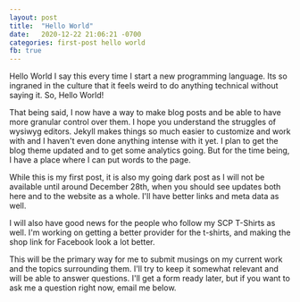```yaml
---
layout: post
title:  "Hello World"
date:   2020-12-22 21:06:21 -0700
categories: first-post hello world
fb: true
---
```

Hello World
I say this every time I start a new programming language. Its so ingraned in the culture that it feels weird to do anything technical without saying it. So, Hello World!

That being said, I now have a way to make blog posts and be able to have more granular control over them. I hope you understand the struggles of wysiwyg editors. Jekyll makes things so much easier to customize and work with and I haven't even done anything intense with it yet. I plan to get the blog theme updated and to get some analytics going. But for the time being, I have a place where I can put words to the page.

While this is my first post, it is also my going dark post as I will not be available until around December 28th, when you should see updates both here and to the website as a whole. I'll have better links and meta data as well.

I will also have good news for the people who follow my SCP T-Shirts as well. I'm working on getting a better provider for the t-shirts, and making the shop link for Facebook look a lot better. 

This will be the primary way for me to submit musings on my current work and the topics surrounding them. I'll try to keep it somewhat relevant and will be able to answer questions. I'll get a form ready later, but if you want to ask me a question right now, email me below. 

